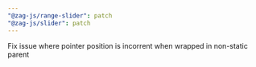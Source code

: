 ```yaml
---
"@zag-js/range-slider": patch
"@zag-js/slider": patch
---
```


Fix issue where pointer position is incorrent when wrapped in non-static parent
